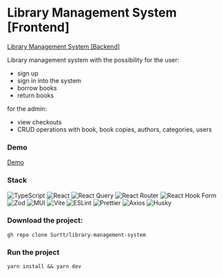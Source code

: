 # Library Management System [Frontend]

[Library Management System [Backend]](https://github.com/Surtt/library-management-system-api)

Library management system with the possibility for the user:
- sign up
- sign in into the system
- borrow books
- return books

for the admin:
- view checkouts
- CRUD operations with book, book copies, authors, categories, users

### Demo

[Demo](https://library-management-system-chi.vercel.app/)

### Stack
![TypeScript](https://img.shields.io/badge/typescript-%23007ACC.svg?style=for-the-badge&logo=typescript&logoColor=white) ![React](https://img.shields.io/badge/react-%2320232a.svg?style=for-the-badge&logo=react&logoColor=%2361DAFB) ![React Query](https://img.shields.io/badge/-React%20Query-FF4154?style=for-the-badge&logo=react%20query&logoColor=white) ![React Router](https://img.shields.io/badge/React_Router-CA4245?style=for-the-badge&logo=react-router&logoColor=white) ![React Hook Form](https://img.shields.io/static/v1?style=for-the-badge&message=React+Hook+Form&color=EC5990&logo=React+Hook+Form&logoColor=FFFFFF&label=) ![Zod](https://img.shields.io/static/v1?style=for-the-badge&message=Zod&color=142641&logo=Zod&logoColor=FFFFFF&label=) ![MUI](https://img.shields.io/badge/MUI-%230081CB.svg?style=for-the-badge&logo=mui&logoColor=white) ![Vite](https://img.shields.io/badge/vite-%23646CFF.svg?style=for-the-badge&logo=vite&logoColor=white) ![ESLint](https://img.shields.io/badge/ESLint-4B3263?style=for-the-badge&logo=eslint&logoColor=white) ![Prettier](https://img.shields.io/static/v1?style=for-the-badge&message=Prettier&color=222222&logo=Prettier&logoColor=F7B93E&label=) ![Axios](https://img.shields.io/static/v1?style=for-the-badge&message=Axios&color=5A29E4&logo=Axios&logoColor=FFFFFF&label=) ![Husky](https://img.shields.io/badge/husky-%23000000.svg?style=for-the-badge&logo=husky&logoColor=white)

### Download the project:

``gh repo clone Surtt/library-management-system``

### Run the project

``yarn install && yarn dev``
